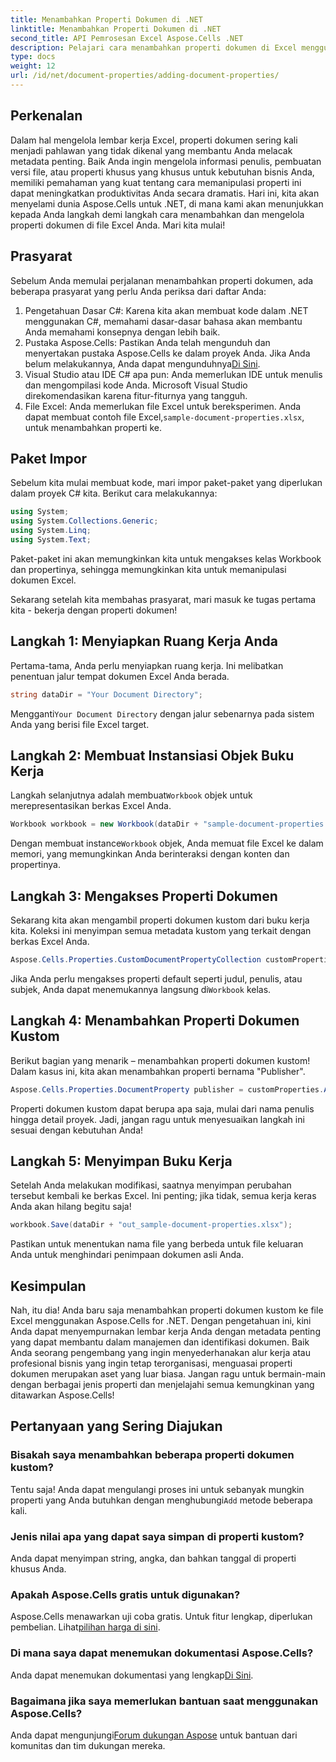 ```yaml
---
title: Menambahkan Properti Dokumen di .NET
linktitle: Menambahkan Properti Dokumen di .NET
second_title: API Pemrosesan Excel Aspose.Cells .NET
description: Pelajari cara menambahkan properti dokumen di Excel menggunakan Aspose.Cells untuk .NET dengan panduan langkah demi langkah terperinci ini.
type: docs
weight: 12
url: /id/net/document-properties/adding-document-properties/
---
```

## Perkenalan
Dalam hal mengelola lembar kerja Excel, properti dokumen sering kali menjadi pahlawan yang tidak dikenal yang membantu Anda melacak metadata penting. Baik Anda ingin mengelola informasi penulis, pembuatan versi file, atau properti khusus yang khusus untuk kebutuhan bisnis Anda, memiliki pemahaman yang kuat tentang cara memanipulasi properti ini dapat meningkatkan produktivitas Anda secara dramatis. Hari ini, kita akan menyelami dunia Aspose.Cells untuk .NET, di mana kami akan menunjukkan kepada Anda langkah demi langkah cara menambahkan dan mengelola properti dokumen di file Excel Anda. Mari kita mulai!
## Prasyarat
Sebelum Anda memulai perjalanan menambahkan properti dokumen, ada beberapa prasyarat yang perlu Anda periksa dari daftar Anda:
1. Pengetahuan Dasar C#: Karena kita akan membuat kode dalam .NET menggunakan C#, memahami dasar-dasar bahasa akan membantu Anda memahami konsepnya dengan lebih baik.
2.  Pustaka Aspose.Cells: Pastikan Anda telah mengunduh dan menyertakan pustaka Aspose.Cells ke dalam proyek Anda. Jika Anda belum melakukannya, Anda dapat mengunduhnya[Di Sini](https://releases.aspose.com/cells/net/).
3. Visual Studio atau IDE C# apa pun: Anda memerlukan IDE untuk menulis dan mengompilasi kode Anda. Microsoft Visual Studio direkomendasikan karena fitur-fiturnya yang tangguh.
4.  File Excel: Anda memerlukan file Excel untuk bereksperimen. Anda dapat membuat contoh file Excel,`sample-document-properties.xlsx`, untuk menambahkan properti ke.
## Paket Impor
Sebelum kita mulai membuat kode, mari impor paket-paket yang diperlukan dalam proyek C# kita. Berikut cara melakukannya:
```csharp
using System;
using System.Collections.Generic;
using System.Linq;
using System.Text;
```
Paket-paket ini akan memungkinkan kita untuk mengakses kelas Workbook dan propertinya, sehingga memungkinkan kita untuk memanipulasi dokumen Excel.

Sekarang setelah kita membahas prasyarat, mari masuk ke tugas pertama kita - bekerja dengan properti dokumen!
## Langkah 1: Menyiapkan Ruang Kerja Anda
Pertama-tama, Anda perlu menyiapkan ruang kerja. Ini melibatkan penentuan jalur tempat dokumen Excel Anda berada.
```csharp
string dataDir = "Your Document Directory";
```
 Mengganti`Your Document Directory` dengan jalur sebenarnya pada sistem Anda yang berisi file Excel target.
## Langkah 2: Membuat Instansiasi Objek Buku Kerja
 Langkah selanjutnya adalah membuat`Workbook` objek untuk merepresentasikan berkas Excel Anda.
```csharp
Workbook workbook = new Workbook(dataDir + "sample-document-properties.xlsx");
```
 Dengan membuat instance`Workbook` objek, Anda memuat file Excel ke dalam memori, yang memungkinkan Anda berinteraksi dengan konten dan propertinya.
## Langkah 3: Mengakses Properti Dokumen
Sekarang kita akan mengambil properti dokumen kustom dari buku kerja kita. Koleksi ini menyimpan semua metadata kustom yang terkait dengan berkas Excel Anda.
```csharp
Aspose.Cells.Properties.CustomDocumentPropertyCollection customProperties = workbook.Worksheets.CustomDocumentProperties;
```
 Jika Anda perlu mengakses properti default seperti judul, penulis, atau subjek, Anda dapat menemukannya langsung di`Workbook` kelas.
## Langkah 4: Menambahkan Properti Dokumen Kustom
Berikut bagian yang menarik – menambahkan properti dokumen kustom! Dalam kasus ini, kita akan menambahkan properti bernama "Publisher".
```csharp
Aspose.Cells.Properties.DocumentProperty publisher = customProperties.Add("Publisher", "Aspose");
```
Properti dokumen kustom dapat berupa apa saja, mulai dari nama penulis hingga detail proyek. Jadi, jangan ragu untuk menyesuaikan langkah ini sesuai dengan kebutuhan Anda!
## Langkah 5: Menyimpan Buku Kerja
Setelah Anda melakukan modifikasi, saatnya menyimpan perubahan tersebut kembali ke berkas Excel. Ini penting; jika tidak, semua kerja keras Anda akan hilang begitu saja!
```csharp
workbook.Save(dataDir + "out_sample-document-properties.xlsx");
```
Pastikan untuk menentukan nama file yang berbeda untuk file keluaran Anda untuk menghindari penimpaan dokumen asli Anda.

## Kesimpulan
Nah, itu dia! Anda baru saja menambahkan properti dokumen kustom ke file Excel menggunakan Aspose.Cells for .NET. Dengan pengetahuan ini, kini Anda dapat menyempurnakan lembar kerja Anda dengan metadata penting yang dapat membantu dalam manajemen dan identifikasi dokumen. Baik Anda seorang pengembang yang ingin menyederhanakan alur kerja atau profesional bisnis yang ingin tetap terorganisasi, menguasai properti dokumen merupakan aset yang luar biasa. 
Jangan ragu untuk bermain-main dengan berbagai jenis properti dan menjelajahi semua kemungkinan yang ditawarkan Aspose.Cells!
## Pertanyaan yang Sering Diajukan
### Bisakah saya menambahkan beberapa properti dokumen kustom?
 Tentu saja! Anda dapat mengulangi proses ini untuk sebanyak mungkin properti yang Anda butuhkan dengan menghubungi`Add` metode beberapa kali.
### Jenis nilai apa yang dapat saya simpan di properti kustom?
Anda dapat menyimpan string, angka, dan bahkan tanggal di properti khusus Anda.
### Apakah Aspose.Cells gratis untuk digunakan?
 Aspose.Cells menawarkan uji coba gratis. Untuk fitur lengkap, diperlukan pembelian. Lihat[pilihan harga di sini](https://purchase.aspose.com/buy).
### Di mana saya dapat menemukan dokumentasi Aspose.Cells?
Anda dapat menemukan dokumentasi yang lengkap[Di Sini](https://reference.aspose.com/cells/net/).
### Bagaimana jika saya memerlukan bantuan saat menggunakan Aspose.Cells?
 Anda dapat mengunjungi[Forum dukungan Aspose](https://forum.aspose.com/c/cells/9) untuk bantuan dari komunitas dan tim dukungan mereka.
